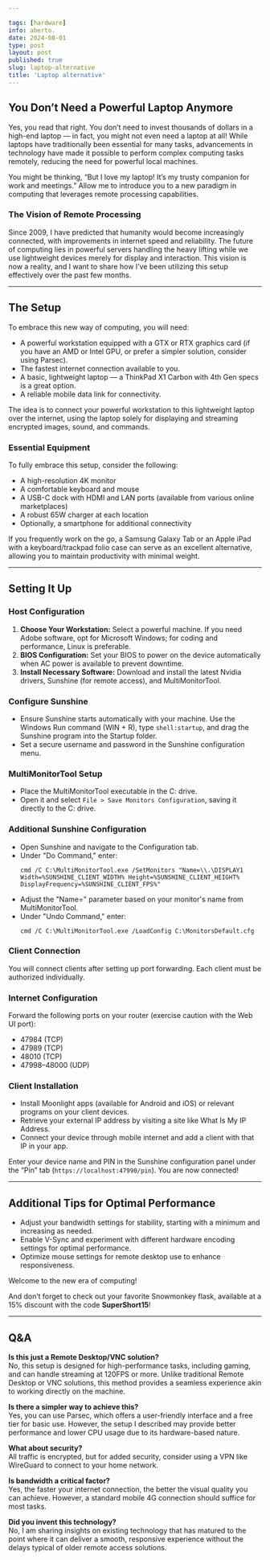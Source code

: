 ```yaml
---

tags: [hardware]
info: aberto.
date: 2024-08-01
type: post
layout: post
published: true
slug: laptop-alternative
title: 'Laptop alternative'
---
```


## You Don’t Need a Powerful Laptop Anymore

Yes, you read that right. You don’t need to invest thousands of dollars in a high-end laptop — in fact, you might not even need a laptop at all! While laptops have traditionally been essential for many tasks, advancements in technology have made it possible to perform complex computing tasks remotely, reducing the need for powerful local machines.

You might be thinking, “But I love my laptop! It’s my trusty companion for work and meetings.” Allow me to introduce you to a new paradigm in computing that leverages remote processing capabilities.

### The Vision of Remote Processing

Since 2009, I have predicted that humanity would become increasingly connected, with improvements in internet speed and reliability. The future of computing lies in powerful servers handling the heavy lifting while we use lightweight devices merely for display and interaction. This vision is now a reality, and I want to share how I’ve been utilizing this setup effectively over the past few months.

---

## The Setup

To embrace this new way of computing, you will need:

- A powerful workstation equipped with a GTX or RTX graphics card (if you have an AMD or Intel GPU, or prefer a simpler solution, consider using Parsec).
- The fastest internet connection available to you.
- A basic, lightweight laptop — a ThinkPad X1 Carbon with 4th Gen specs is a great option.
- A reliable mobile data link for connectivity.

The idea is to connect your powerful workstation to this lightweight laptop over the internet, using the laptop solely for displaying and streaming encrypted images, sound, and commands.

### Essential Equipment

To fully embrace this setup, consider the following:

- A high-resolution 4K monitor
- A comfortable keyboard and mouse
- A USB-C dock with HDMI and LAN ports (available from various online marketplaces)
- A robust 65W charger at each location
- Optionally, a smartphone for additional connectivity

If you frequently work on the go, a Samsung Galaxy Tab or an Apple iPad with a keyboard/trackpad folio case can serve as an excellent alternative, allowing you to maintain productivity with minimal weight.

---

## Setting It Up

### Host Configuration

1. **Choose Your Workstation:** Select a powerful machine. If you need Adobe software, opt for Microsoft Windows; for coding and performance, Linux is preferable.
2. **BIOS Configuration:** Set your BIOS to power on the device automatically when AC power is available to prevent downtime.
3. **Install Necessary Software:** Download and install the latest Nvidia drivers, Sunshine (for remote access), and MultiMonitorTool.

### Configure Sunshine

- Ensure Sunshine starts automatically with your machine. Use the Windows Run command (WIN + R), type `shell:startup`, and drag the Sunshine program into the Startup folder.
- Set a secure username and password in the Sunshine configuration menu.

### MultiMonitorTool Setup

- Place the MultiMonitorTool executable in the C: drive.
- Open it and select `File > Save Monitors Configuration`, saving it directly to the C: drive.

### Additional Sunshine Configuration

- Open Sunshine and navigate to the Configuration tab.
- Under "Do Command," enter:
  ```
  cmd /C C:\MultiMonitorTool.exe /SetMonitors "Name=\\.\DISPLAY1 Width=%SUNSHINE_CLIENT_WIDTH% Height=%SUNSHINE_CLIENT_HEIGHT% DisplayFrequency=%SUNSHINE_CLIENT_FPS%"
  ```
- Adjust the "Name=" parameter based on your monitor's name from MultiMonitorTool.
- Under "Undo Command," enter:
  ```
  cmd /C C:\MultiMonitorTool.exe /LoadConfig C:\MonitorsDefault.cfg
  ```

### Client Connection

You will connect clients after setting up port forwarding. Each client must be authorized individually.

### Internet Configuration

Forward the following ports on your router (exercise caution with the Web UI port):

- 47984 (TCP)
- 47989 (TCP)
- 48010 (TCP)
- 47998–48000 (UDP)

### Client Installation

- Install Moonlight apps (available for Android and iOS) or relevant programs on your client devices.
- Retrieve your external IP address by visiting a site like What Is My IP Address.
- Connect your device through mobile internet and add a client with that IP in your app.

Enter your device name and PIN in the Sunshine configuration panel under the “Pin” tab (`https://localhost:47990/pin`). You are now connected!

---

## Additional Tips for Optimal Performance

- Adjust your bandwidth settings for stability, starting with a minimum and increasing as needed.
- Enable V-Sync and experiment with different hardware encoding settings for optimal performance.
- Optimize mouse settings for remote desktop use to enhance responsiveness.

Welcome to the new era of computing!

And don’t forget to check out your favorite Snowmonkey flask, available at a 15% discount with the code **SuperShort15**!

---

## Q&A

**Is this just a Remote Desktop/VNC solution?**  
No, this setup is designed for high-performance tasks, including gaming, and can handle streaming at 120FPS or more. Unlike traditional Remote Desktop or VNC solutions, this method provides a seamless experience akin to working directly on the machine.

**Is there a simpler way to achieve this?**  
Yes, you can use Parsec, which offers a user-friendly interface and a free tier for basic use. However, the setup I described may provide better performance and lower CPU usage due to its hardware-based nature.

**What about security?**  
All traffic is encrypted, but for added security, consider using a VPN like WireGuard to connect to your home network.

**Is bandwidth a critical factor?**  
Yes, the faster your internet connection, the better the visual quality you can achieve. However, a standard mobile 4G connection should suffice for most tasks.

**Did you invent this technology?**  
No, I am sharing insights on existing technology that has matured to the point where it can deliver a smooth, responsive experience without the delays typical of older remote access solutions.